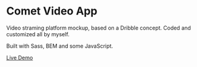 # Comet Video App 
Video straming platform mockup, based on a Dribble concept. Coded and customized all by myself.

Built with Sass, BEM and some JavaScript.

[Live Demo](https://mat2ja.github.io/comet/)
